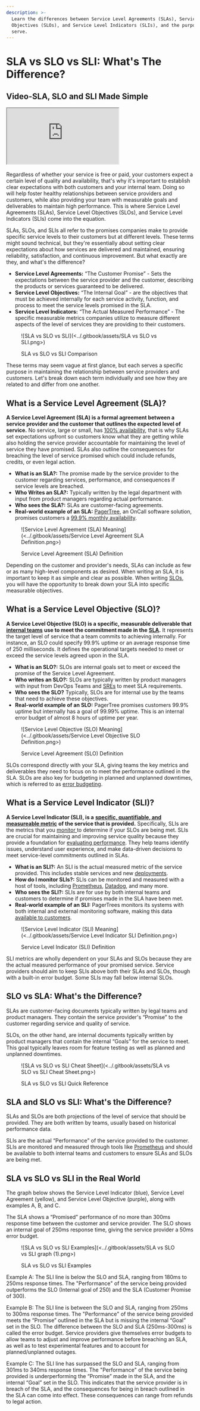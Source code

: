 ```yaml
---
description: >-
  Learn the differences between Service Level Agreements (SLAs), Service Level
  Objectives (SLOs), and Service Level Indicators (SLIs), and the purposes they
  serve.
---
```


# SLA vs SLO vs SLI: What's The Difference?

## Video-SLA, SLO and SLI Made Simple

<iframe src="https://www.youtube-nocookie.com/embed/-ECVHx239Ro" title="SLA, SLO and SLI Made Simple" class="rds-video"></iframe>

Regardless of whether your service is free or paid, your customers expect a certain level of quality and availability, that's why it's important to establish clear expectations with both customers and your internal team. Doing so will help foster healthy relationships between service providers and customers, while also providing your team with measurable goals and deliverables to maintain high performance. This is where Service Level Agreements (SLAs), Service Level Objectives (SLOs), and Service Level Indicators (SLIs) come into the equation.

SLAs, SLOs, and SLIs all refer to the promises companies make to provide specific service levels to their customers but at different levels. These terms might sound technical, but they're essentially about setting clear expectations about how services are delivered and maintained, ensuring reliability, satisfaction, and continuous improvement. But what exactly are they, and what's the difference?

* **Service Level Agreements:** “The Customer Promise” - Sets the expectations between the service provider and the customer, describing the products or services guaranteed to be delivered.
* **Service Level Objectives:** “The Internal Goal” - are the objectives that must be achieved internally for each service activity, function, and process to meet the service levels promised in the SLA.
* **Service Level Indicators:** “The Actual Measured Performance” - The specific measurable metrics companies utilize to measure different aspects of the level of services they are providing to their customers.

<figure>![SLA vs SLO vs SLI](<../.gitbook/assets/SLA vs SLO vs SLI.png>)<figcaption><p>SLA vs SLO vs SLI Comparison</p></figcaption></figure>

These terms may seem vague at first glance, but each serves a specific purpose in maintaining the relationship between service providers and customers. Let's break down each term individually and see how they are related to and differ from one another.

## What is a Service Level Agreement (SLA)?

**A Service Level Agreement (SLA) is a formal agreement between a service provider and the customer that outlines the expected level of service.** No service, large or small, has [100% availability](https://pagertree.com/blog/sre-metrics-availability),  that is why SLAs set expectations upfront so customers know what they are getting while also holding the service provider accountable for maintaining the level of service they have promised. SLAs also outline the consequences for breaching the level of service promised which could include refunds, credits, or even legal action.

* **What is an SLA?:** The promise made by the service provider to the customer regarding services, performance, and consequences if service levels are breached.
* **Who Writes an SLA?:** Typically written by the legal department with input from product managers regarding actual performance.
* **Who sees the SLA?:** SLAs are customer-facing agreements.
* **Real-world example of an SLA:** [PagerTree](https://pagertree.com/), an OnCall software solution, promises customers a [99.9% monthly availability](https://pagertree.com/terms-of-service/#service-commitment).

<figure>![Service Level Agreement (SLA) Meaning](<../.gitbook/assets/Service Level Agreement SLA Definition.png>)<figcaption><p>Service Level Agreement (SLA) Definition</p></figcaption></figure>

Depending on the customer and provider's needs, SLAs can include as few or as many high-level components as desired. When writing an SLA, it is important to keep it as simple and clear as possible. When writing [SLOs](sla-vs-slo-vs-sli.md#what-is-a-service-level-objective-slo), you will have the opportunity to break down your SLA into specific measurable objectives.

## What is a Service Level Objective (SLO)?

**A Service Level Objective (SLO) is a specific, measurable deliverable that** [**internal teams**](https://pagertree.com/learn/devops/what-is-devops) **use to meet the commitment made in the** [**SLA**](sla-vs-slo-vs-sli.md#what-is-a-service-level-agreement-sla)**.** It represents the target level of service that a team commits to achieving internally. For instance, an SLO could specify 99.9% uptime or an average response time of 250 milliseconds. It defines the operational targets needed to meet or exceed the service levels agreed upon in the SLA.

* **What is an SLO?:** SLOs are internal goals set to meet or exceed the promise of the Service Level Agreement.
* **Who writes an SLO?:** SLOs are typically written by product managers with input from DevOps Teams and [SREs](https://pagertree.com/learn/devops/what-is-site-reliability-engineering-sre) to meet SLA requirements.
* **Who sees the SLO?** Typically, SLOs are for internal use by the teams that need to achieve these objectives.
* **Real-world example of an SLO:** PagerTree promises customers  99.9% uptime but internally has a goal of 99.99% uptime. This is an internal error budget of almost 8 hours of uptime per year.

<figure>![Service Level Objective (SLO) Meaning](<../.gitbook/assets/Service Level Objective SLO Definition.png>)<figcaption><p>Service Level Agreement (SLO) Definition</p></figcaption></figure>

SLOs correspond directly with your SLA, giving teams the key metrics and deliverables they need to focus on to meet the performance outlined in the SLA. SLOs are also key for budgeting in planned and unplanned downtimes, which is referred to as [error budgeting](https://pagertree.com/learn/incident-management/common-metrics/#error-budget).

## What is a Service Level Indicator (SLI)?

**A Service Level Indicator (SLI), is a** [**specific, quantifiable, and measureable metric**](https://pagertree.com/learn/devops/what-is-site-reliability-engineering-sre/four-golden-signals-sre-monitoring) **of the service that is provided.** Specifically, SLIs are the metrics that you [monitor ](https://pagertree.com/blog/system-monitoring-7-best-apm-tools)to determine if your SLOs are being met. SLIs are crucial for maintaining and improving service quality because they provide a foundation for [evaluating performance](https://pagertree.com/learn/devops/what-is-observability). They help teams identify issues, understand user experience, and make data-driven decisions to meet service-level commitments outlined in SLAs.

* **What is an SLI?:** An SLI is the actual measured metric of the service provided. This includes stable services and new [deployments](https://pagertree.com/learn/devops/what-is-site-reliability-engineering-sre/what-is-a-canary-deployment).
* **How do I monitor SLIs?:** SLIs can be monitored and measured with a host of tools, including [Prometheus](https://prometheus.io/), [Datadog](https://www.datadoghq.com/), and many more.
* **Who sees the SLI?:** SLIs are for use by both internal teams and customers to determine if promises made in the SLA have been met.
* **Real-world example of an SLI:** PagerTrees monitors its systems with both internal and external monitoring software, making this data [available to customers](https://status.pagertree.com/).

<figure>![Service Level Indicator (SLI) Meaning](<../.gitbook/assets/Service Level Indicator SLI Definition.png>)<figcaption><p>Service Level Indicator (SLI) Definition</p></figcaption></figure>

SLI metrics are wholly dependent on your SLAs and SLOs because they are the actual measured performance of your promised service. Service providers should aim to keep SLIs above both their SLAs and SLOs, though with a built-in error budget. Some SLIs may fall below internal SLOs.

## SLO vs SLA: What's the Difference?

SLAs are customer-facing documents typically written by legal teams and product managers. They contain the service provider's “Promise” to the customer regarding service and quality of service.

SLOs, on the other hand, are internal documents typically written by product managers that contain the internal “Goals” for the service to meet. This goal typically leaves room for feature testing as well as planned and unplanned downtimes.

<figure>![SLA vs SLO vs SLI Cheat Sheet](<../.gitbook/assets/SLA vs SLO vs SLI Cheat Sheet.png>)<figcaption><p>SLA vs SLO vs SLI Quick Reference</p></figcaption></figure>

## SLA and SLO vs SLI: What's the Difference?

SLAs and SLOs are both projections of the level of service that should be provided. They are both written by teams, usually based on historical performance data.

SLIs are the actual “Performance” of the service provided to the customer. SLIs are monitored and measured through tools like [Prometheus](/learn/prometheus/) and should be available to both internal teams and customers to ensure SLAs and SLOs are being met.

## SLA vs SLO vs SLI in the Real World

The graph below shows the Service Level Indicator (blue), Service Level Agreement (yellow), and Service Level Objective (purple), along with examples A, B, and C.

The SLA shows a “Promised” performance of no more than 300ms response time between the customer and service provider. The SLO shows an internal goal of 250ms response time, giving the service provider a 50ms error budget.

<figure>![SLA vs SLO vs SLI Examples](<../.gitbook/assets/SLA vs SLO vs SLI graph (1).png>)<figcaption><p>SLA vs SLO vs SLI Examples</p></figcaption></figure>

Example A:  The SLI line is below the SLO and SLA, ranging from 180ms to 250ms response times. The "Performance" of the service being provided outperforms the SLO (Internal goal of 250) and the SLA (Customer Promise of 300).

Example B: The SLI line is between the SLO and SLA, ranging from 250ms to 300ms response times. The "Performance" of the service being provided meets the “Promise” outlined in the SLA but is missing the internal “Goal” set in the SLO. The difference between the SLO and SLA (250ms-300ms) is called the error budget. Service providers give themselves error budgets to allow teams to adjust and improve performance before breaching an SLA, as well as to test experimental features and to account for planned/unplanned outages.

Example C: The SLI line has surpassed the SLO and SLA, ranging from 301ms to 340ms response times. The "Performance" of the service being provided is underperforming the “Promise” made in the SLA, and the internal “Goal” set in the SLO. This indicates that the service provider is in breach of the SLA, and the consequences for being in breach outlined in the SLA can come into effect. These consequences can range from refunds to legal action.
